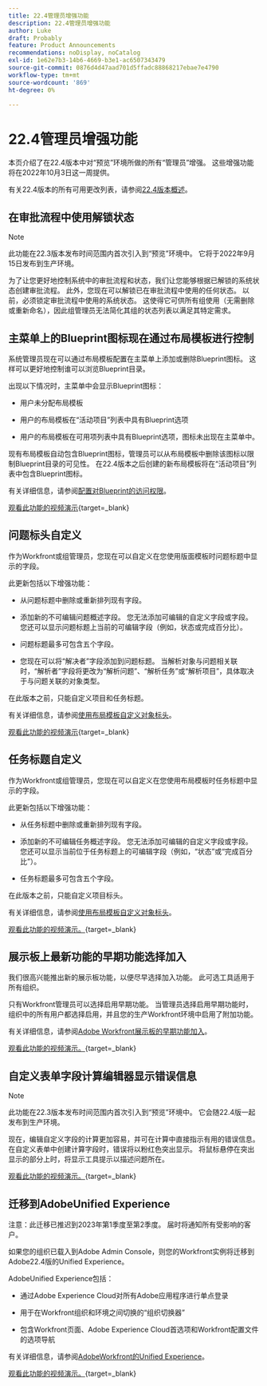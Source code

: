 ```yaml
---
title: 22.4管理员增强功能
description: 22.4管理员增强功能
author: Luke
draft: Probably
feature: Product Announcements
recommendations: noDisplay, noCatalog
exl-id: 1e62e7b3-14b6-4669-b3e1-ac6507343479
source-git-commit: 0876d4d47aad701d5ffadc88868217ebae7e4790
workflow-type: tm+mt
source-wordcount: '869'
ht-degree: 0%

---
```


# 22.4管理员增强功能

本页介绍了在22.4版本中对“预览”环境所做的所有“管理员”增强。 这些增强功能将在2022年10月3日这一周提供。

有关22.4版本的所有可用更改列表，请参阅[22.4版本概述](/help/quicksilver/product-announcements/product-releases/22.4-release-activity/22-4-release-overview.md)。

## 在审批流程中使用解锁状态

>[!NOTE]
>
>此功能在22.3版本发布时间范围内首次引入到“预览”环境中。 它将于2022年9月15日发布到生产环境。

为了让您更好地控制系统中的审批流程和状态，我们让您能够根据已解锁的系统状态创建审批流程。 此外，您现在可以解锁已在审批流程中使用的任何状态。 以前，必须锁定审批流程中使用的系统状态。 这使得它可供所有组使用（无需删除或重新命名），因此组管理员无法简化其组的状态列表以满足其特定需求。

## 主菜单上的Blueprint图标现在通过布局模板进行控制

系统管理员现在可以通过布局模板配置在主菜单上添加或删除Blueprint图标。 这样可以更好地控制谁可以浏览Blueprint目录。

出现以下情况时，主菜单中会显示Blueprint图标：

* 用户未分配布局模板

* 用户的布局模板在“活动项目”列表中具有Blueprint选项

* 用户的布局模板在可用项列表中具有Blueprint选项，图标未出现在主菜单中。

现有布局模板自动包含Blueprint图标，管理员可以从布局模板中删除该图标以限制Blueprint目录的可见性。 在22.4版本之后创建的新布局模板将在“活动项目”列表中包含Blueprint图标。

有关详细信息，请参阅[配置对Blueprint的访问权限](/help/quicksilver/administration-and-setup/blueprints/configure-access-to-blueprints.md)。

[观看此功能的视频演示](https://video.tv.adobe.com/v/3412382/){target=_blank}

## 问题标头自定义

作为Workfront或组管理员，您现在可以自定义在您使用版面模板时问题标题中显示的字段。

此更新包括以下增强功能：

* 从问题标题中删除或重新排列现有字段。

* 添加新的不可编辑问题概述字段。 您无法添加可编辑的自定义字段或字段。 您还可以显示问题标题上当前的可编辑字段（例如，状态或完成百分比）。

* 问题标题最多可包含五个字段。

* 您现在可以将“解决者”字段添加到问题标题。 当解析对象与问题相关联时，“解析者”字段将更改为“解析问题”、“解析任务”或“解析项目”，具体取决于与问题关联的对象类型。

在此版本之前，只能自定义项目和任务标题。



有关详细信息，请参阅[使用布局模板自定义对象标头](/help/quicksilver/administration-and-setup/customize-workfront/use-layout-templates/customize-object-headers.md)。

[观看此功能的视频演示](https://video.tv.adobe.com/v/3412383/){target=_blank}

## 任务标题自定义

作为Workfront或组管理员，您现在可以自定义在您使用布局模板时任务标题中显示的字段。

此更新包括以下增强功能：

* 从任务标题中删除或重新排列现有字段。

* 添加新的不可编辑任务概述字段。 您无法添加可编辑的自定义字段或字段。 您还可以显示当前位于任务标题上的可编辑字段（例如，“状态”或“完成百分比”）。

* 任务标题最多可包含五个字段。

在此版本之前，只能自定义项目标头。

有关详细信息，请参阅[使用布局模板自定义对象标头](/help/quicksilver/administration-and-setup/customize-workfront/use-layout-templates/customize-object-headers.md)。

[观看此功能的视频演示。](https://video.tv.adobe.com/v/3412384/){target=_blank}

## 展示板上最新功能的早期功能选择加入

我们很高兴能推出新的展示板功能，以便尽早选择加入功能。 此可选工具适用于所有组织。

只有Workfront管理员可以选择启用早期功能。 当管理员选择启用早期功能时，组织中的所有用户都选择启用，并且您的生产Workfront环境中启用了附加功能。

有关详细信息，请参阅[Adobe Workfront展示板的早期功能加入](/help/quicksilver/agile/get-started-with-boards/boards-early-feature-opt-in.md)。

[观看此功能的视频演示。](https://video.tv.adobe.com/v/3412386/){target=_blank}

## 自定义表单字段计算编辑器显示错误信息

>[!NOTE]
>
>此功能在22.3版本发布时间范围内首次引入到“预览”环境中。 它会随22.4版一起发布到生产环境。

现在，编辑自定义字段的计算更加容易，并可在计算中直接指示有用的错误信息。 在自定义表单中创建计算字段时，错误将以粉红色突出显示。 将鼠标悬停在突出显示的部分上时，将显示工具提示以描述问题所在。

[观看此功能的视频演示。](https://video.tv.adobe.com/v/3412387/){target=_blank}

## 迁移到AdobeUnified Experience

注意：此迁移已推迟到2023年第1季度至第2季度。 届时将通知所有受影响的客户。

如果您的组织已载入到Adobe Admin Console，则您的Workfront实例将迁移到Adobe22.4版的Unified Experience。

AdobeUnified Experience包括：

* 通过Adobe Experience Cloud对所有Adobe应用程序进行单点登录

* 用于在Workfront组织和环境之间切换的“组织切换器”

* 包含Workfront页面、Adobe Experience Cloud首选项和Workfront配置文件的选项导航

有关详细信息，请参阅[AdobeWorkfront的Unified Experience](/help/quicksilver/workfront-basics/navigate-workfront/workfront-navigation/adobe-unified-experience.md)。

[观看此功能的视频演示。](https://video.tv.adobe.com/v/3412388/){target=_blank}
